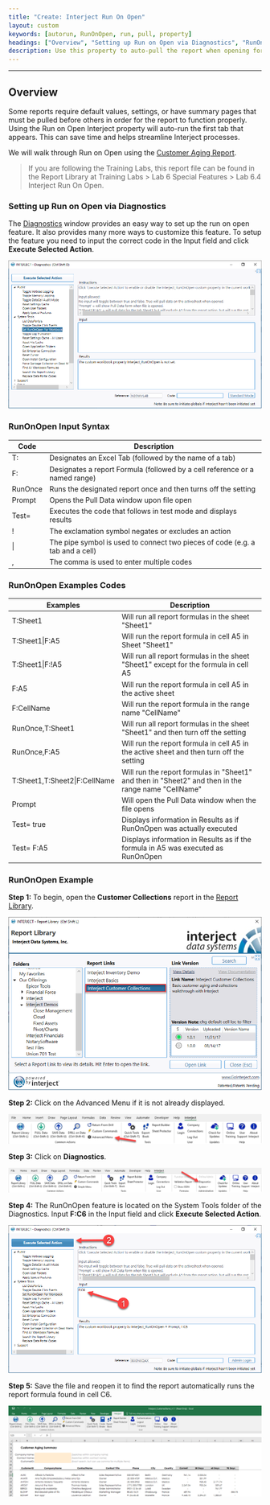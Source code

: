 ```yaml
---
title: "Create: Interject Run On Open"
layout: custom
keywords: [autorun, RunOnOpen, run, pull, property]
headings: ["Overview", "Setting up Run on Open via Diagnostics", "RunOnOpen Input Syntax", "RunOnOpen Examples Codes", "RunOnOpen Example"]
description: Use this property to auto-pull the report when opening for the first tab that appears. No VBA required.
---
```

* * *

## Overview

Some reports require default values, settings, or have summary pages that must be pulled before others in order for the report to function properly. Using the Run on Open Interject property will auto-run the first tab that appears. This can save time and helps streamline Interject processes.

We will walk through Run on Open using the [Customer Aging Report](/wGetStarted/L-Create-CustomerAging.html).

<blockquote class=lab_info>
 If you are following the Training Labs, this report file can be found in the Report Library at Training Labs > Lab 6 Special Features > Lab 6.4 Interject Run On Open.
</blockquote>

### Setting up Run on Open via Diagnostics

The [Diagnostics](/wGetStarted/INTERJECT-Ribbon-Menu-Items.html#diagnostics) window provides an easy way to set up the run on open feature. It also provides many more ways to customize this feature. To setup the feature you need to input the correct code in the Input field and click **Execute Selected Action**.

![](/images/L-Create-RunOnOpen/DiagnosticsRunOnOpen.png)
<br>

### RunOnOpen Input Syntax

| Code | Description |
|---|---|
| T: | Designates an Excel Tab (followed by the name of a tab) |
| F: | Designates a report Formula (followed by a cell reference or a named range) |
| RunOnce | Runs the designated report once and then turns off the setting |
| Prompt | Opens the Pull Data window upon file open |
| Test= | Executes the code that follows in test mode and displays results |
| ! | The exclamation symbol negates or excludes an action |
| \| | The pipe symbol is used to connect two pieces of code (e.g. a tab and a cell) |
| , | The comma is used to enter multiple codes |

### RunOnOpen Examples Codes

| Examples | Description |
| --- | --- |
| T:Sheet1 | Will run all report formulas in the sheet "Sheet1" |
| T:Sheet1\|F:A5 | Will run the report formula in cell A5 in Sheet "Sheet1" |
| T:Sheet1\|F:!A5 | Will run all report formulas in the sheet "Sheet1" except for the formula in cell A5 |
| F:A5 | Will run the report formula in cell A5 in the active sheet |
| F:CellName | Will run the report formula in the range name "CellName" |
| RunOnce,T:Sheet1 | Will run all report formulas in the sheet "Sheet1" and then turn off the setting |
| RunOnce,F:A5 | Will run the report formula in cell A5 in the active sheet and then turn off the setting |
| T:Sheet1,T:Sheet2\|F:CellName | Will run the report formulas in "Sheet1" and then in "Sheet2" and then in the range name "CellName" |
| Prompt | Will open the Pull Data window when the file opens |
| Test= true | Displays information in Results as if RunOnOpen was actually executed |
| Test= F:A5 | Displays information in Results as if the formula in A5 was executed as RunOnOpen |

### RunOnOpen Example

**Step 1:** To begin, open the **Customer Collections** report in the [Report Library](/wAbout/Report-Library-Basics.html).

![](/images/L-Create-RunOnOpen/CustomCollectionsReportLibrary.png)
<br>

**Step 2:** Click on the Advanced Menu if it is not already displayed.

![](/images/L-Create-RunOnOpen/AdvancedMenu.png)
<br>

**Step 3:** Click on **Diagnostics**.

![](/images/L-Create-RunOnOpen/Diagnostics.png)
<br>

**Step 4:** The RunOnOpen feature is located on the System Tools folder of the Diagnostics. Input **F:C6** in the Input field and click **Execute Selected Action**.

![](/images/L-Create-RunOnOpen/EnterCode.png)
<br>

**Step 5:** Save the file and reopen it to find the report automatically runs the report formula found in cell C6.

![](/images/L-Create-RunOnOpen/08.png)
<br>
